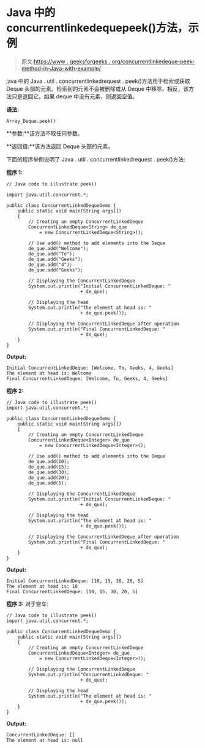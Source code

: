 # Java 中的 concurrentlinkedequepeek()方法，示例

> 原文:[https://www . geeksforgeeks . org/concurrentlinkedeque-peek-method-in-Java-with-example/](https://www.geeksforgeeks.org/concurrentlinkeddeque-peek-method-in-java-with-example/)

java 中的 Java . util . concurrentlinkedrequest . peek()方法用于检索或获取 Deque 头部的元素。检索到的元素不会被删除或从 Deque 中移除，相反，该方法只是返回它。如果 deque 中没有元素，则返回空值。

**语法:**

```
Array_Deque.peek()
```

**参数:**该方法不取任何参数。

**返回值:**该方法返回 Deque 头部的元素。

下面的程序举例说明了 Java . util . concurrentlinkedrequest . peek()方法:

**程序 1:**

```
// Java code to illustrate peek()

import java.util.concurrent.*;

public class ConcurrentLinkedDequeDemo {
    public static void main(String args[])
    {
        // Creating an empty ConcurrentLinkedDeque
        ConcurrentLinkedDeque<String> de_que
            = new ConcurrentLinkedDeque<String>();

        // Use add() method to add elements into the Deque
        de_que.add("Welcome");
        de_que.add("To");
        de_que.add("Geeks");
        de_que.add("4");
        de_que.add("Geeks");

        // Displaying the ConcurrentLinkedDeque
        System.out.println("Initial ConcurrentLinkedDeque: "
                           + de_que);

        // Displaying the head
        System.out.println("The element at head is: "
                           + de_que.peek());

        // Displaying the ConcurrentLinkedDeque after operation
        System.out.println("Final ConcurrentLinkedDeque: "
                           + de_que);
    }
}
```

**Output:**

```
Initial ConcurrentLinkedDeque: [Welcome, To, Geeks, 4, Geeks]
The element at head is: Welcome
Final ConcurrentLinkedDeque: [Welcome, To, Geeks, 4, Geeks]

```

**程序 2:**

```
// Java code to illustrate peek()
import java.util.concurrent.*;

public class ConcurrentLinkedDequeDemo {
    public static void main(String args[])
    {
        // Creating an empty ConcurrentLinkedDeque
        ConcurrentLinkedDeque<Integer> de_que
            = new ConcurrentLinkedDeque<Integer>();

        // Use add() method to add elements into the Deque
        de_que.add(10);
        de_que.add(15);
        de_que.add(30);
        de_que.add(20);
        de_que.add(5);

        // Displaying the ConcurrentLinkedDeque
        System.out.println("Initial ConcurrentLinkedDeque: "
                           + de_que);

        // Displaying the head
        System.out.println("The element at head is: "
                           + de_que.peek());

        // Displaying the ConcurrentLinkedDeque after operation
        System.out.println("Final ConcurrentLinkedDeque: "
                           + de_que);
    }
}
```

**Output:**

```
Initial ConcurrentLinkedDeque: [10, 15, 30, 20, 5]
The element at head is: 10
Final ConcurrentLinkedDeque: [10, 15, 30, 20, 5]

```

**程序 3:** 对于空车:

```
// Java code to illustrate peek()
import java.util.concurrent.*;

public class ConcurrentLinkedDequeDemo {
    public static void main(String args[])
    {
        // Creating an empty ConcurrentLinkedDeque
        ConcurrentLinkedDeque<Integer> de_que
            = new ConcurrentLinkedDeque<Integer>();

        // Displaying the ConcurrentLinkedDeque
        System.out.println("ConcurrentLinkedDeque: "
                           + de_que);

        // Displaying the head
        System.out.println("The element at head is: "
                           + de_que.peek());
    }
}
```

**Output:**

```
ConcurrentLinkedDeque: []
The element at head is: null

```